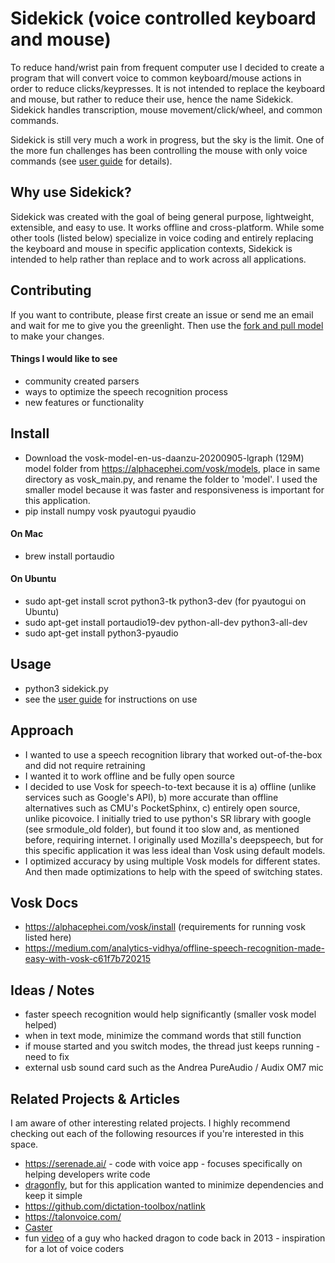 # Sidekick (voice controlled keyboard and mouse)
To reduce hand/wrist pain from frequent computer use I decided to create a program that will convert voice to common keyboard/mouse actions in order to reduce clicks/keypresses. It is not intended to replace the keyboard and mouse, but rather to reduce their use, hence the name Sidekick. Sidekick handles transcription, mouse movement/click/wheel, and common commands. 

Sidekick is still very much a work in progress, but the sky is the limit. One of the more fun challenges has been controlling the mouse with only voice commands (see [user guide](https://github.com/oeschsec/speech-driven-keyboard/tree/master/docs/userguide.md) for details). 

## Why use Sidekick?

Sidekick was created with the goal of being general purpose, lightweight, extensible, and easy to use. It works offline and cross-platform. While some other tools (listed below) specialize in voice coding and entirely replacing the keyboard and mouse in specific application contexts, Sidekick is intended to help rather than replace and to work across all applications.

## Contributing

If you want to contribute, please first create an issue or send me an email and wait for me to give you the greenlight. Then use the [fork and pull model](https://github.com/oeschsec/speech-driven-keyboard/tree/master/docs/forkandpull.md) to make your changes.

#### Things I would like to see

- community created parsers
- ways to optimize the speech recognition process
- new features or functionality

## Install

- Download the vosk-model-en-us-daanzu-20200905-lgraph (129M) model folder from https://alphacephei.com/vosk/models, place in same directory as vosk_main.py, and rename the folder to 'model'. I used the smaller model because it was faster and responsiveness is important for this application. 
- pip install numpy vosk pyautogui pyaudio

#### On Mac

- brew install portaudio

#### On Ubuntu

- sudo apt-get install scrot python3-tk python3-dev (for pyautogui on Ubuntu)
- sudo apt-get install portaudio19-dev python-all-dev python3-all-dev
- sudo apt-get install python3-pyaudio

## Usage

- python3 sidekick.py
- see the [user guide](https://github.com/oeschsec/speech-driven-keyboard/tree/master/docs/userguide.md) for instructions on use

## Approach

- I wanted to use a speech recognition library that worked out-of-the-box and did not require retraining
- I wanted it to work offline and be fully open source
- I decided to use Vosk for speech-to-text because it is a) offline (unlike services such as Google's API), b) more accurate than offline alternatives such as CMU's PocketSphinx, c) entirely open source, unlike picovoice. I initially tried to use python's SR library with google (see srmodule_old folder), but found it too slow and, as mentioned before, requiring internet. I originally used Mozilla's deepspeech, but for this specific application it was less ideal than Vosk using default models.
- I optimized accuracy by using multiple Vosk models for different states. And then made optimizations to help with the speed of switching states. 

## Vosk Docs

- https://alphacephei.com/vosk/install (requirements for running vosk listed here)
- https://medium.com/analytics-vidhya/offline-speech-recognition-made-easy-with-vosk-c61f7b720215

## Ideas / Notes

- faster speech recognition would help significantly (smaller vosk model helped)
- when in text mode, minimize the command words that still function
- if mouse started and you switch modes, the thread just keeps running - need to fix
- external usb sound card such as the Andrea PureAudio / Audix OM7 mic

## Related Projects & Articles 

I am aware of other interesting related projects. I highly recommend checking out each of the following resources if you're interested in this space.

- https://serenade.ai/ - code with voice app - focuses specifically on helping developers write code
- [dragonfly](https://github.com/dictation-toolbox/dragonfly), but for this application wanted to minimize dependencies and keep it simple
- https://github.com/dictation-toolbox/natlink
- https://talonvoice.com/
- [Caster](https://caster.readthedocs.io/en/latest/)
- fun [video](https://www.youtube.com/watch?v=8SkdfdXWYaI) of a guy who hacked dragon to code back in 2013 - inspiration for a lot of voice coders